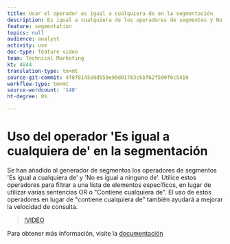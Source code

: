 ```yaml
---
title: Usar el operador es igual a cualquiera de en la segmentación
description: Es igual a cualquiera de los operadores de segmentos y No es igual a ninguno de ellos que se han agregado al generador de segmentos. Utilice estos operadores para filtrar a una lista de elementos específicos, en lugar de utilizar varias sentencias OR o Contiene cualquiera de ellas. El uso de estos operadores en lugar de contener cualquiera de ellos también ayudará a mejorar la velocidad de consulta.
feature: segmentation
topics: null
audience: analyst
activity: use
doc-type: feature video
team: Technical Marketing
kt: 4844
translation-type: tm+mt
source-git-commit: 4f8f8145a9d559e99d01783c6bf62f590f6c5410
workflow-type: tm+mt
source-wordcount: '140'
ht-degree: 0%

---
```



# Uso del operador &#39;Es igual a cualquiera de&#39; en la segmentación

Se han añadido al generador de segmentos los operadores de segmentos &#39;Es igual a cualquiera de&#39; y &#39;No es igual a ninguno de&#39;. Utilice estos operadores para filtrar a una lista de elementos específicos, en lugar de utilizar varias sentencias OR o &quot;Contiene cualquiera de&quot;. El uso de estos operadores en lugar de &quot;contiene cualquiera de&quot; también ayudará a mejorar la velocidad de consulta.

>[!VIDEO](https://video.tv.adobe.com/v/32960/?quality=12)

Para obtener más información, visite la [documentación](https://docs.adobe.com/content/help/en/analytics/components/segmentation/segment-reference/seg-operators.html)
